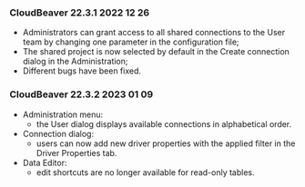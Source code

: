 ### CloudBeaver 22.3.1   2022 12 26
* Administrators can grant access to all shared connections to the User team by changing one parameter in the configuration file;
* The shared project is now selected by default in the Create connection dialog in the Administration;
* Different bugs have been fixed.

### CloudBeaver 22.3.2   2023 01 09
- Administration menu:
  - the User dialog displays available connections in alphabetical order.
- Connection dialog:
  - users can now add new driver properties with the applied filter in the Driver Properties tab.
- Data Editor:
  - edit shortcuts are no longer available for read-only tables.
